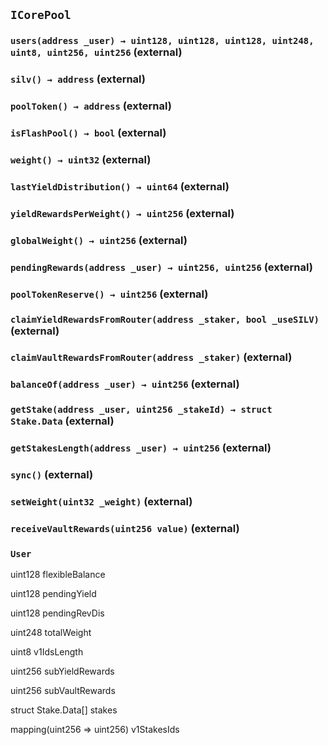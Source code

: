 ## `ICorePool`

### `users(address _user) → uint128, uint128, uint128, uint248, uint8, uint256, uint256` (external)

### `silv() → address` (external)

### `poolToken() → address` (external)

### `isFlashPool() → bool` (external)

### `weight() → uint32` (external)

### `lastYieldDistribution() → uint64` (external)

### `yieldRewardsPerWeight() → uint256` (external)

### `globalWeight() → uint256` (external)

### `pendingRewards(address _user) → uint256, uint256` (external)

### `poolTokenReserve() → uint256` (external)

### `claimYieldRewardsFromRouter(address _staker, bool _useSILV)` (external)

### `claimVaultRewardsFromRouter(address _staker)` (external)

### `balanceOf(address _user) → uint256` (external)

### `getStake(address _user, uint256 _stakeId) → struct Stake.Data` (external)

### `getStakesLength(address _user) → uint256` (external)

### `sync()` (external)

### `setWeight(uint32 _weight)` (external)

### `receiveVaultRewards(uint256 value)` (external)

### `User`

uint128 flexibleBalance

uint128 pendingYield

uint128 pendingRevDis

uint248 totalWeight

uint8 v1IdsLength

uint256 subYieldRewards

uint256 subVaultRewards

struct Stake.Data[] stakes

mapping(uint256 => uint256) v1StakesIds
